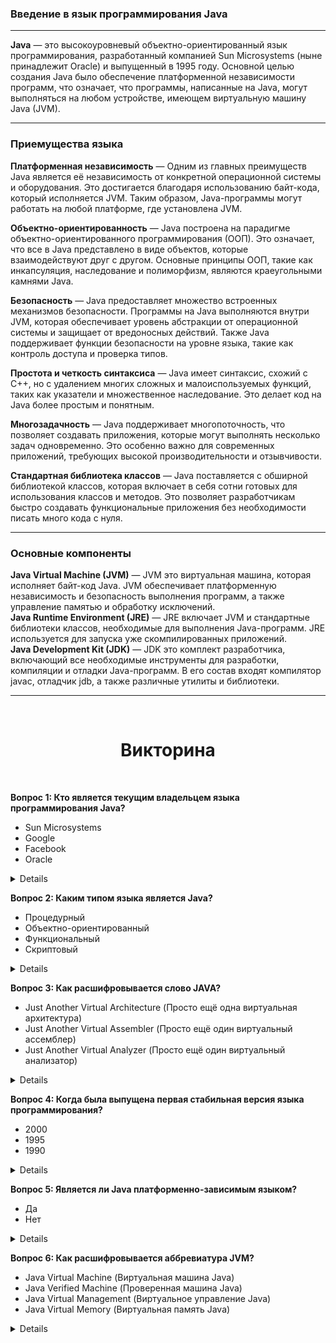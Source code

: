 ### Введение в язык программирования Java

---

**Java** — это высокоуровневый объектно-ориентированный язык программирования, разработанный компанией Sun Microsystems
(ныне принадлежит Oracle) и выпущенный в 1995 году. Основной целью создания Java было обеспечение платформенной
независимости программ, что означает, что программы, написанные на Java, могут выполняться на любом устройстве,
имеющем виртуальную машину Java (JVM).

---

### Приемущества языка

**Платформенная независимость** — Одним из главных преимуществ Java является её независимость от конкретной операционной
системы и оборудования. Это достигается благодаря использованию байт-кода, который исполняется JVM. Таким образом,
Java-программы могут работать на любой платформе, где установлена JVM.

**Объектно-ориентированность** — Java построена на парадигме объектно-ориентированного программирования (ООП). Это 
означает, что все в Java представлено в виде объектов, которые взаимодействуют друг с другом. Основные принципы ООП,
такие как инкапсуляция, наследование и полиморфизм, являются краеугольными камнями Java.

**Безопасность** — Java предоставляет множество встроенных механизмов безопасности. Программы на Java выполняются
внутри JVM, которая обеспечивает уровень абстракции от операционной системы и защищает от вредоносных действий.
Также Java поддерживает функции безопасности на уровне языка, такие как контроль доступа и проверка типов.

**Простота и четкость синтаксиса** — Java имеет синтаксис, схожий с C++, но с удалением многих сложных и
малоиспользуемых функций, таких как указатели и множественное наследование. Это делает код на Java более простым и
понятным.

**Многозадачность** — Java поддерживает многопоточность, что позволяет создавать приложения, которые могут выполнять 
несколько задач одновременно. Это особенно важно для современных приложений, требующих высокой производительности
и отзывчивости.
 
**Стандартная библиотека классов** — Java поставляется с обширной библиотекой классов, которая включает в себя сотни
готовых для использования классов и методов. Это позволяет разработчикам быстро создавать функциональные приложения
без необходимости писать много кода с нуля.

---
    
### Основные компоненты

**Java Virtual Machine (JVM)** — JVM это виртуальная машина, которая исполняет байт-код Java. JVM обеспечивает 
платформенную независимость и безопасность выполнения программ, а также управление памятью и обработку исключений.\
**Java Runtime Environment (JRE)** — JRE включает JVM и стандартные библиотеки классов, необходимые для выполнения 
Java-программ. JRE используется для запуска уже скомпилированных приложений.\
**Java Development Kit (JDK)** — JDK это комплект разработчика, включающий все необходимые инструменты для разработки,
компиляции и отладки Java-программ. В его состав входят компилятор javac, отладчик jdb, а также различные утилиты и библиотеки.

---

<br>
    <h1 align="center">
     Викторина
    </h1>
<br/>

**Вопрос 1: Кто является текущим владельцем языка программирования Java?**
- Sun Microsystems
- Google
- Facebook
- Oracle

<details>
    <br/><p><strong>Ответ: </strong>Oracle</p><br/>
</details>

**Вопрос 2: Каким типом языка является Java?**
- Процедурный
- Объектно-ориентированный
- Функциональный
- Скриптовый

<details>
    <br/><p><strong>Ответ: </strong>Oracle</p><br/>
</details>

**Вопрос 3: Как расшифровывается слово JAVA?**
- Just Another Virtual Architecture (Просто ещё одна виртуальная архитектура)
- Just Another Virtual Assembler (Просто ещё один виртуальный ассемблер)
- Just Another Virtual Analyzer (Просто ещё один виртуальный анализатор)

<details>
    <br/><p><strong>Ответ: </strong>Не расшифровывается</p><br/>
</details>

**Вопрос 4: Когда была выпущена первая стабильная версия языка программирования?**
- 2000
- 1995
- 1990

<details>
    <br/><p><strong>Ответ: </strong>1995</p><br/>
</details>

**Вопрос 5: Является ли Java платформенно-зависимым языком?**
- Да
- Нет

<details>
    <br/><p><strong>Ответ: </strong>Нет</p><br/>
</details>

**Вопрос 6: Как расшифровывается аббревиатура JVM?**
- Java Virtual Machine (Виртуальная машина Java)
- Java Verified Machine (Проверенная машина Java)
- Java Virtual Management (Виртуальное управление Java)
- Java Virtual Memory (Виртуальная память Java)

<details>
    <br/><p><strong>Ответ: </strong>Java Virtual Machine</p><br/>
</details>
